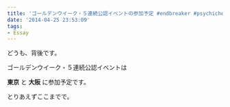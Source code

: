 ```yaml
---
title: 'ゴールデンウイーク・５連続公認イベントの参加予定 #endbreaker #psychichearts'
date: '2014-04-25 23:53:09'
tags:
- Essay
---
```


どうも、背後です。

ゴールデンウイーク・５連続公認イベントは

**東京**
と
**大阪**
に参加予定です。

とりあえずここまでで。
